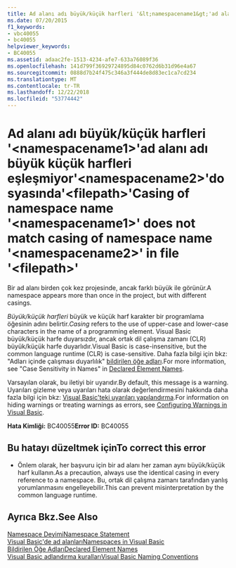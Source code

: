 ```yaml
---
title: Ad alanı adı büyük/küçük harfleri '&lt;namespacename1&gt;'ad alanı adı büyük küçük harfleri eşleşmiyor'&lt;namespacename2&gt;'dosyasında'&lt;filepath&gt;'
ms.date: 07/20/2015
f1_keywords:
- vbc40055
- bc40055
helpviewer_keywords:
- BC40055
ms.assetid: adaac2fe-1513-4234-afe7-633a76089f36
ms.openlocfilehash: 141d799f36929724895d84c0762d6b31d96e4a67
ms.sourcegitcommit: 0888d7b24f475c346a3f444de8d83ec1ca7cd234
ms.translationtype: MT
ms.contentlocale: tr-TR
ms.lasthandoff: 12/22/2018
ms.locfileid: "53774442"
---
```

# <a name="casing-of-namespace-name-ltnamespacename1gt-does-not-match-casing-of-namespace-name-ltnamespacename2gt-in-file-ltfilepathgt"></a><span data-ttu-id="2cb5b-102">Ad alanı adı büyük/küçük harfleri '&lt;namespacename1&gt;'ad alanı adı büyük küçük harfleri eşleşmiyor'&lt;namespacename2&gt;'dosyasında'&lt;filepath&gt;'</span><span class="sxs-lookup"><span data-stu-id="2cb5b-102">Casing of namespace name '&lt;namespacename1&gt;' does not match casing of namespace name '&lt;namespacename2&gt;' in file '&lt;filepath&gt;'</span></span>
<span data-ttu-id="2cb5b-103">Bir ad alanı birden çok kez projesinde, ancak farklı büyük ile görünür.</span><span class="sxs-lookup"><span data-stu-id="2cb5b-103">A namespace appears more than once in the project, but with different casings.</span></span>  
  
 <span data-ttu-id="2cb5b-104">*Büyük/küçük harfleri* büyük ve küçük harf karakter bir programlama öğesinin adını belirtir.</span><span class="sxs-lookup"><span data-stu-id="2cb5b-104">*Casing* refers to the use of upper-case and lower-case characters in the name of a programming element.</span></span> <span data-ttu-id="2cb5b-105">Visual Basic büyük/küçük harfe duyarsızdır, ancak ortak dil çalışma zamanı (CLR) büyük/küçük harfe duyarlıdır.</span><span class="sxs-lookup"><span data-stu-id="2cb5b-105">Visual Basic is case-insensitive, but the common language runtime (CLR) is case-sensitive.</span></span> <span data-ttu-id="2cb5b-106">Daha fazla bilgi için bkz: "Adları içinde çalışması duyarlılık" [bildirilen öğe adları](../../visual-basic/programming-guide/language-features/declared-elements/declared-element-names.md).</span><span class="sxs-lookup"><span data-stu-id="2cb5b-106">For more information, see "Case Sensitivity in Names" in [Declared Element Names](../../visual-basic/programming-guide/language-features/declared-elements/declared-element-names.md).</span></span>  
  
 <span data-ttu-id="2cb5b-107">Varsayılan olarak, bu iletiyi bir uyarıdır.</span><span class="sxs-lookup"><span data-stu-id="2cb5b-107">By default, this message is a warning.</span></span> <span data-ttu-id="2cb5b-108">Uyarıları gizleme veya uyarıları hata olarak değerlendirmesini hakkında daha fazla bilgi için bkz: [Visual Basic'teki uyarıları yapılandırma](/visualstudio/ide/configuring-warnings-in-visual-basic).</span><span class="sxs-lookup"><span data-stu-id="2cb5b-108">For information on hiding warnings or treating warnings as errors, see [Configuring Warnings in Visual Basic](/visualstudio/ide/configuring-warnings-in-visual-basic).</span></span>  
  
 <span data-ttu-id="2cb5b-109">**Hata Kimliği:** BC40055</span><span class="sxs-lookup"><span data-stu-id="2cb5b-109">**Error ID:** BC40055</span></span>  
  
## <a name="to-correct-this-error"></a><span data-ttu-id="2cb5b-110">Bu hatayı düzeltmek için</span><span class="sxs-lookup"><span data-stu-id="2cb5b-110">To correct this error</span></span>  
  
-   <span data-ttu-id="2cb5b-111">Önlem olarak, her başvuru için bir ad alanı her zaman aynı büyük/küçük harf kullanın.</span><span class="sxs-lookup"><span data-stu-id="2cb5b-111">As a precaution, always use the identical casing in every reference to a namespace.</span></span> <span data-ttu-id="2cb5b-112">Bu, ortak dil çalışma zamanı tarafından yanlış yorumlanmasını engelleyebilir.</span><span class="sxs-lookup"><span data-stu-id="2cb5b-112">This can prevent misinterpretation by the common language runtime.</span></span>  
  
## <a name="see-also"></a><span data-ttu-id="2cb5b-113">Ayrıca Bkz.</span><span class="sxs-lookup"><span data-stu-id="2cb5b-113">See Also</span></span>  
 [<span data-ttu-id="2cb5b-114">Namespace Deyimi</span><span class="sxs-lookup"><span data-stu-id="2cb5b-114">Namespace Statement</span></span>](../../visual-basic/language-reference/statements/namespace-statement.md)  
 [<span data-ttu-id="2cb5b-115">Visual Basic'de ad alanları</span><span class="sxs-lookup"><span data-stu-id="2cb5b-115">Namespaces in Visual Basic</span></span>](../../visual-basic/programming-guide/program-structure/namespaces.md)  
 [<span data-ttu-id="2cb5b-116">Bildirilen Öğe Adları</span><span class="sxs-lookup"><span data-stu-id="2cb5b-116">Declared Element Names</span></span>](../../visual-basic/programming-guide/language-features/declared-elements/declared-element-names.md)  
 [<span data-ttu-id="2cb5b-117">Visual Basic adlandırma kuralları</span><span class="sxs-lookup"><span data-stu-id="2cb5b-117">Visual Basic Naming Conventions</span></span>](../../visual-basic/programming-guide/program-structure/naming-conventions.md)
